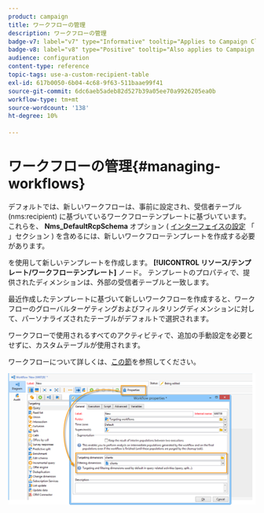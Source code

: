 ```yaml
---
product: campaign
title: ワークフローの管理
description: ワークフローの管理
badge-v7: label="v7" type="Informative" tooltip="Applies to Campaign Classic v7"
badge-v8: label="v8" type="Positive" tooltip="Also applies to Campaign v8"
audience: configuration
content-type: reference
topic-tags: use-a-custom-recipient-table
exl-id: 617b0050-6b04-4c68-9f63-511baae99f41
source-git-commit: 6dc6aeb5adeb82d527b39a05ee70a9926205ea0b
workflow-type: tm+mt
source-wordcount: '138'
ht-degree: 10%

---
```


# ワークフローの管理{#managing-workflows}



デフォルトでは、新しいワークフローは、事前に設定され、受信者テーブル (nms:recipient) に基づいているワークフローテンプレートに基づいています。 これらを、 **Nms_DefaultRcpSchema** オプション ( [インターフェイスの設定](../../configuration/using/configuring-the-interface.md) 「 」セクション ) を含めるには、新しいワークフローテンプレートを作成する必要があります。

を使用して新しいテンプレートを作成します。 **[!UICONTROL リソース/テンプレート/ワークフローテンプレート]** ノード。 テンプレートのプロパティで、提供されたディメンションは、外部の受信者テーブルと一致します。

最近作成したテンプレートに基づいて新しいワークフローを作成すると、ワークフローのグローバルターゲティングおよびフィルタリングディメンションに対して、パーソナライズされたテーブルがデフォルトで選択されます。

ワークフローで使用されるすべてのアクティビティで、追加の手動設定を必要とせずに、カスタムテーブルが使用されます。

ワークフローについて詳しくは、[この節](../../workflow/using/about-workflows.md)を参照してください。

![](assets/cfg_external_table_workflow.png)

